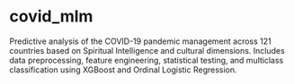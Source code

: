 # covid_mlm
Predictive analysis of the COVID-19 pandemic management across 121 countries based on Spiritual Intelligence and cultural dimensions. Includes data preprocessing, feature engineering, statistical testing, and multiclass classification using XGBoost and Ordinal Logistic Regression.

